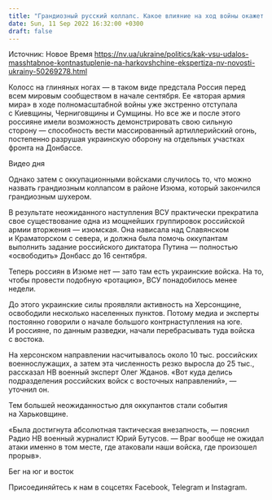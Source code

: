 ```yaml
---
title: "Грандиозный русский коллапс. Какое влияние на ход войны окажет разгром россиян на Харьковщине — экспертиза НВ"
date: Sun, 11 Sep 2022 16:32:00 +0300
draft: false
---
```

Источник: Новое Время https://nv.ua/ukraine/politics/kak-vsu-udalos-masshtabnoe-kontnastuplenie-na-harkovshchine-ekspertiza-nv-novosti-ukrainy-50269278.html


 Колосс на глиняных ногах — в таком виде предстала Россия перед всем мировым сообществом в начале сентября. Ее «вторая армия мира» в ходе полномасштабной войны уже экстренно отступала с Киевщины, Черниговщины и Сумщины. Но все же и после этого россияне имели возможность демонстрировать свою сильную сторону — способность вести массированный артиллерийский огонь, постепенно разрушая украинскую оборону на отдельных участках фронта на Донбассе.

 Видео дня   

Однако затем с оккупационными войсками случилось то, что можно назвать грандиозным коллапсом в районе Изюма, который закончился грандиозным шухером.

В результате неожиданного наступления ВСУ практически прекратила свое существование одна из мощнейших группировок российской армии вторжения — изюмская. Она нависала над Славянском и Краматорском с севера, и должна была помочь оккупантам выполнить задание российского диктатора Путина — полностью «освободить» Донбасс до 16 сентября.

Теперь россиян в Изюме нет — зато там есть украинские войска. На то, чтобы провести подобную «ротацию», ВСУ понадобилось менее недели.

До этого украинские силы проявляли активность на Херсонщине, освободили несколько населенных пунктов. Потому медиа и эксперты постоянно говорили о начале большого контрнаступления на юге. И россияне, по данным разведки, начали перебрасывать туда войска с востока.

На херсонском направлении насчитывалось около 10 тыс. российских военнослужащих, а затем эта численность резко выросла до 25 тыс., рассказал НВ военный эксперт Олег Жданов. «Вот куда делись подразделения российских войск с восточных направлений», — уточнил он.

Тем большей неожиданностью для оккупантов стали события на Харьковщине.

«Была достигнута абсолютная тактическая внезапность, — пояснил Радио НВ военный журналист Юрий Бутусов. — Враг вообще не ожидал атаки именно в том месте, где атаковали наши войска, где произошел прорыв».

Бег на юг и восток

Присоединяйтесь к нам в соцсетях Facebook, Telegram и Instagram.
